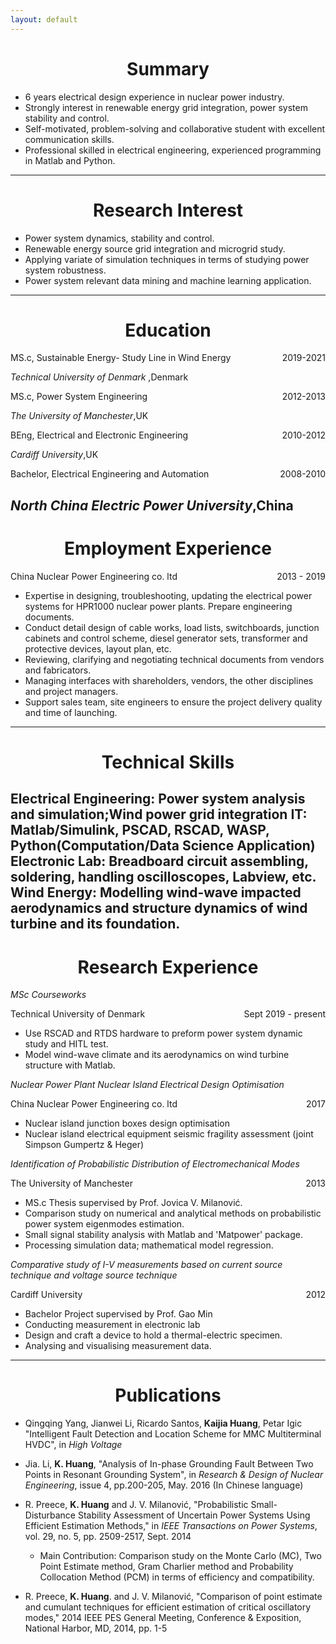 ```yaml
---
layout: default
---
```


<h1 align=center> Summary</h1>

- 6 years electrical design experience in nuclear power industry. 
- Strongly interest in renewable energy grid integration, power system stability and control.
- Self-motivated, problem-solving and collaborative student with excellent communication skills.
- Professional skilled in electrical engineering, experienced programming in Matlab and Python. 
----
<h1 align=center> Research Interest</h1>

- Power system dynamics, stability and control.
- Renewable energy source grid integration and microgrid study.
- Applying variate of simulation techniques in terms of studying power system robustness.
- Power system relevant data mining and machine learning application.
----
<h1 align=center> Education</h1>

<p style="text-align:left;">
    MS.c, Sustainable Energy- Study Line in Wind Energy
    <span style="float:right;">
        2019-2021
    </span>
</p>

 _Technical University of Denmark_ ,Denmark
  
<p style="text-align:left;">
   MS.c, Power System Engineering
    <span style="float:right;">
        2012-2013
    </span>
</p>

 _The University of Manchester_,UK
 
<p style="text-align:left;">
   BEng, Electrical and Electronic Engineering
    <span style="float:right;">
   2010-2012     
    </span>
</p>

 _Cardiff University_,UK
  
<p style="text-align:left;">
   Bachelor, Electrical Engineering and Automation
    <span style="float:right;">
   2008-2010     
    </span>
</p>

_North China Electric Power University_,China
----
<h1 align=center>Employment Experience</h1>

<p style="text-align:left;">
   China Nuclear Power Engineering co. ltd
    <span style="float:right;">
   2013 - 2019  
    </span>
</p>
   
  - Expertise in designing, troubleshooting, updating the electrical power systems for HPR1000 nuclear power plants. Prepare engineering documents.
  -  Conduct detail design of cable works, load lists, switchboards, junction cabinets and control scheme, diesel generator sets, transformer and protective devices, layout plan, etc.
  - Reviewing, clarifying and negotiating technical documents from vendors and fabricators.
  - Managing interfaces with shareholders, vendors, the other disciplines and project managers.
  - Support sales team, site engineers to ensure the project delivery quality and time of launching.
----
<h1 align=center>Technical Skills</h1>

Electrical Engineering: Power system analysis and simulation;Wind power grid integration
IT: Matlab/Simulink, PSCAD, RSCAD, WASP, Python(Computation/Data Science Application)
Electronic Lab: Breadboard circuit assembling, soldering, handling oscilloscopes, Labview, etc.
Wind Energy: Modelling wind-wave impacted aerodynamics and structure dynamics of wind turbine and its foundation.
----
<h1 align=center>Research Experience</h1>

*MSc Courseworks*
<p style="text-align:left;"> Technical University of Denmark <span style="float:right;">Sept 2019 - present </span> </p>

  - Use RSCAD and RTDS hardware to preform power system dynamic study and HITL test.
  - Model wind-wave climate and its aerodynamics on wind turbine structure with Matlab.
  
*Nuclear Power Plant Nuclear Island Electrical Design Optimisation*
<p style="text-align:left;"> China Nuclear Power Engineering co. ltd <span style="float:right;">2017</span> </p>

  - Nuclear island junction boxes design optimisation
  - Nuclear island electrical equipment seismic fragility assessment (joint Simpson Gumpertz & Heger)
  
*Identification of Probabilistic Distribution of Electromechanical Modes*
<p style="text-align:left;"> The University of Manchester <span style="float:right;">2013</span> </p>

- MS.c Thesis supervised by Prof. Jovica V. Milanović.
- Comparison study on numerical and analytical methods on probabilistic power system eigenmodes estimation. 
- Small signal stability analysis with Matlab and 'Matpower' package.
- Processing simulation data; mathematical model regression.
	
*Comparative study of I-V measurements based on current source technique and voltage source technique*
<p style="text-align:left;"> Cardiff University <span style="float:right;">2012</span> </p>

- Bachelor Project supervised by Prof. Gao Min
- Conducting measurement in electronic lab
- Design and craft a device to hold a thermal-electric specimen.
- Analysing and visualising measurement data.
----  
  <h1 align=center>Publications</h1>
    
- Qingqing Yang, Jianwei Li, Ricardo Santos, **Kaijia Huang**, Petar Igic "Intelligent Fault Detection and Location Scheme for MMC Multiterminal HVDC", in *High Voltage*

- Jia. Li, **K. Huang**, "Analysis of In-phase Grounding Fault Between Two Points in Resonant Grounding System", in *Research \& Design of Nuclear Engineering*, issue 4, pp.200-205, May. 2016 (In Chinese language)

- R. Preece, **K. Huang**  and J. V. Milanović, "Probabilistic Small-Disturbance Stability Assessment of Uncertain Power Systems Using Efficient Estimation Methods," in *IEEE Transactions on Power Systems*, vol. 29, no. 5, pp. 2509-2517, Sept. 2014
  - Main Contribution: Comparison study on the Monte Carlo (MC), Two Point Estimate method, Gram Charlier method and Probability Collocation Method (PCM) in terms of efficiency and compatibility.
- R. Preece, **K. Huang**. and J. V. Milanović, "Comparison of point estimate and cumulant techniques for efficient estimation of critical oscillatory modes," 2014 IEEE PES General Meeting, Conference & Exposition, National Harbor, MD, 2014, pp. 1-5

